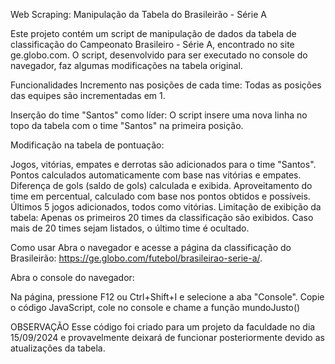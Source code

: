 Web Scraping: Manipulação da Tabela do Brasileirão - Série A

Este projeto contém um script de manipulação de dados da tabela de classificação do Campeonato Brasileiro - Série A, encontrado no site ge.globo.com. O script, desenvolvido para ser executado no console do navegador, faz algumas modificações na tabela original.

Funcionalidades
Incremento nas posições de cada time: Todas as posições das equipes são incrementadas em 1.

Inserção do time "Santos" como líder: O script insere uma nova linha no topo da tabela com o time "Santos" na primeira posição.

Modificação na tabela de pontuação:

Jogos, vitórias, empates e derrotas são adicionados para o time "Santos".
Pontos calculados automaticamente com base nas vitórias e empates.
Diferença de gols (saldo de gols) calculada e exibida.
Aproveitamento do time em percentual, calculado com base nos pontos obtidos e possíveis.
Últimos 5 jogos adicionados, todos como vitórias.
Limitação de exibição da tabela: Apenas os primeiros 20 times da classificação são exibidos. Caso mais de 20 times sejam listados, o último time é ocultado.

Como usar
Abra o navegador e acesse a página da classificação do Brasileirão:
https://ge.globo.com/futebol/brasileirao-serie-a/.

Abra o console do navegador:

Na página, pressione F12 ou Ctrl+Shift+I e selecione a aba "Console".
Copie o código JavaScript, cole no console e chame a função mundoJusto()

OBSERVAÇÃO
Esse código foi criado para um projeto da faculdade no dia 15/09/2024 e provavelmente deixará de funcionar posteriormente devido as atualizações da tabela.
